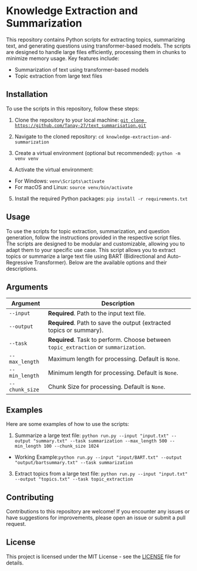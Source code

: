 # Knowledge Extraction and Summarization

This repository contains Python scripts for extracting topics, summarizing text, and generating questions using transformer-based models. The scripts are designed to handle large files efficiently, processing them in chunks to minimize memory usage. Key features include:

- Summarization of text using transformer-based models
- Topic extraction from large text files

## Installation

To use the scripts in this repository, follow these steps:

1. Clone the repository to your local machine:
[`git clone https://github.com/Tanay-27/text_summarisation.git`](https://github.com/Tanay-27/text_summarisation.git)

2. Navigate to the cloned repository:
```cd knowledge-extraction-and-summarization```

3. Create a virtual environment (optional but recommended):
```python -m venv venv```

4. Activate the virtual environment:

- For Windows:
  ```venv\Scripts\activate```
- For macOS and Linux:
  ```source venv/bin/activate```

5. Install the required Python packages:
```pip install -r requirements.txt```


## Usage

To use the scripts for topic extraction, summarization, and question generation, follow the instructions provided in the respective script files. The scripts are designed to be modular and customizable, allowing you to adapt them to your specific use case.
This script allows you to extract topics or summarize a large text file using BART (Bidirectional and Auto-Regressive Transformer). Below are the available options and their descriptions.

## Arguments

| Argument       | Description                                                                                       |
|----------------|---------------------------------------------------------------------------------------------------|
| `--input`      | **Required**. Path to the input text file.                                                       |
| `--output`     | **Required**. Path to save the output (extracted topics or summary).                             |
| `--task`       | **Required**. Task to perform. Choose between `topic_extraction` or `summarization`.             |
| `--max_length` | Maximum length for processing. Default is `None`.                                                |
| `--min_length` | Minimum length for processing. Default is `None`.                                                |
| `--chunk_size` | Chunk Size for processing. Default is `None`.                                                     |


## Examples

Here are some examples of how to use the scripts:

1. Summarize a large text file:
```python run.py --input "input.txt" --output "summary.txt" --task summarization --max_length 500 --min_length 100 --chunk_size 1024```
  - Working Example:```python run.py --input "input/BART.txt" --output "output/bartsummary.txt" --task summarization```  

3. Extract topics from a large text file:
```python run.py --input "input.txt" --output "topics.txt" --task topic_extraction```


## Contributing

Contributions to this repository are welcome! If you encounter any issues or have suggestions for improvements, please open an issue or submit a pull request.

## License

This project is licensed under the MIT License - see the [LICENSE](LICENSE) file for details.


